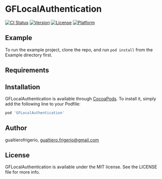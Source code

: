 # GFLocalAuthentication

[![CI Status](https://img.shields.io/travis/gualtierofrigerio/GFLocalAuthentication.svg?style=flat)](https://travis-ci.org/gualtierofrigerio/GFLocalAuthentication)
[![Version](https://img.shields.io/cocoapods/v/GFLocalAuthentication.svg?style=flat)](https://cocoapods.org/pods/GFLocalAuthentication)
[![License](https://img.shields.io/cocoapods/l/GFLocalAuthentication.svg?style=flat)](https://cocoapods.org/pods/GFLocalAuthentication)
[![Platform](https://img.shields.io/cocoapods/p/GFLocalAuthentication.svg?style=flat)](https://cocoapods.org/pods/GFLocalAuthentication)

## Example

To run the example project, clone the repo, and run `pod install` from the Example directory first.

## Requirements

## Installation

GFLocalAuthentication is available through [CocoaPods](https://cocoapods.org). To install
it, simply add the following line to your Podfile:

```ruby
pod 'GFLocalAuthentication'
```

## Author

gualtierofrigerio, gualtiero.frigerio@gmail.com

## License

GFLocalAuthentication is available under the MIT license. See the LICENSE file for more info.
